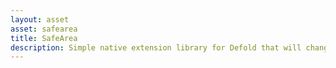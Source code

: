 ```yaml
---
layout: asset
asset: safearea
title: SafeArea
description: Simple native extension library for Defold that will change the view/render of a game to fit into the safe area on newer iPhones.
---
```

